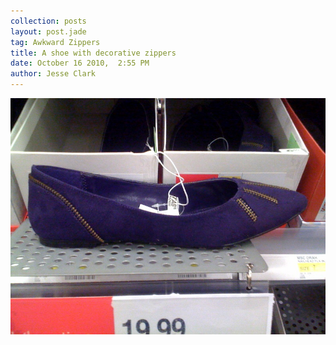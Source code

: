```yaml
---
collection: posts
layout: post.jade
tag: Awkward Zippers
title: A shoe with decorative zippers
date: October 16 2010,  2:55 PM
author: Jesse Clark
---
```


<img src='/awkward-zippers/16257735-photo.jpg'>
